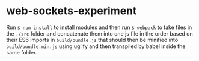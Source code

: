 # web-sockets-experiment

Run ``$ npm install`` to install modules and then run ``$ webpack`` to  take files in the ``./src`` folder and concatenate them into one js file in the order based on their ES6 imports in ``build/bundle.js`` that should then be minified into ``build/bundle.min.js`` using uglify and then transpiled by babel inside the same folder.
